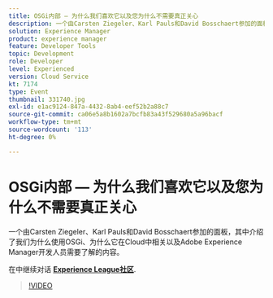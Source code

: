 ```yaml
---
title: OSGi内部 — 为什么我们喜欢它以及您为什么不需要真正关心
description: 一个由Carsten Ziegeler、Karl Pauls和David Bosschaert参加的面板，其中介绍了我们为什么使用OSGi、为什么它在Cloud中相关以及Adobe Experience Manager开发人员需要了解的内容。 此会话作为Adobe Developers Live内容事件的一部分提供。
solution: Experience Manager
product: experience manager
feature: Developer Tools
topic: Development
role: Developer
level: Experienced
version: Cloud Service
kt: 7174
type: Event
thumbnail: 331740.jpg
exl-id: e1ac9124-847a-4432-8ab4-eef52b2a88c7
source-git-commit: ca06e5a8b1602a7bcfb83a43f529680a5a96bacf
workflow-type: tm+mt
source-wordcount: '113'
ht-degree: 0%

---
```


# OSGi内部 — 为什么我们喜欢它以及您为什么不需要真正关心

一个由Carsten Ziegeler、Karl Pauls和David Bosschaert参加的面板，其中介绍了我们为什么使用OSGi、为什么它在Cloud中相关以及Adobe Experience Manager开发人员需要了解的内容。

在中继续对话 **[Experience League社区](http://adobe.ly/36Yd3v6)**.

>[!VIDEO](https://video.tv.adobe.com/v/331740/?quality=12&learn=on&hidetitle=true)
